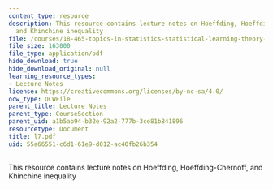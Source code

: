 ```yaml
---
content_type: resource
description: This resource contains lecture notes on Hoeffding, Hoeffding-Chernoff,
  and Khinchine inequality
file: /courses/18-465-topics-in-statistics-statistical-learning-theory-spring-2007/55a66551c6d161e9d012ac40fb26b354_l7.pdf
file_size: 163000
file_type: application/pdf
hide_download: true
hide_download_original: null
learning_resource_types:
- Lecture Notes
license: https://creativecommons.org/licenses/by-nc-sa/4.0/
ocw_type: OCWFile
parent_title: Lecture Notes
parent_type: CourseSection
parent_uid: a1b5ab94-b32e-92a2-777b-3ce81b841896
resourcetype: Document
title: l7.pdf
uid: 55a66551-c6d1-61e9-d012-ac40fb26b354
---
```

This resource contains lecture notes on Hoeffding, Hoeffding-Chernoff, and Khinchine inequality